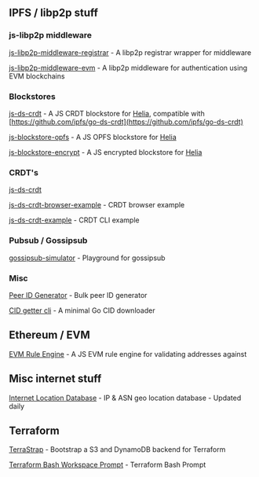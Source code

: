## IPFS / libp2p stuff

### js-libp2p middleware
[js-libp2p-middleware-registrar](https://github.com/dozyio/js-libp2p-middleware-registrar) - A libp2p registrar wrapper for middleware

[js-libp2p-middleware-evm](https://github.com/dozyio/js-libp2p-middleware-evm) - A libp2p middleware for authentication using EVM blockchains

### Blockstores

[js-ds-crdt](https://github.com/dozyio/js-ds-crdt) - A JS CRDT blockstore for [Helia](https://github.com/ipfs/helia), compatible with [https://github.com/ipfs/go-ds-crdt](https://github.com/ipfs/go-ds-crdt)

[js-blockstore-opfs](https://github.com/dozyio/js-blockstore-opfs) - A JS OPFS blockstore for [Helia](https://github.com/ipfs/helia)

[js-blockstore-encrypt](https://github.com/dozyio/js-blockstore-encrypt) - A JS encrypted blockstore for [Helia](https://github.com/ipfs/helia)

### CRDT's

[js-ds-crdt](https://github.com/dozyio/js-ds-crdt)

[js-ds-crdt-browser-example](https://github.com/dozyio/js-ds-crdt-browser-example) - CRDT browser example

[js-ds-crdt-example](https://github.com/dozyio/js-ds-crdt-example) - CRDT CLI example

### Pubsub / Gossipsub

[gossipsub-simulator](https://github.com/dozyio/gossipsub-simulator) - Playground for gossipsub

### Misc

[Peer ID Generator](https://github.com/dozyio/peer-id-generator) - Bulk peer ID generator

[CID getter cli](https://github.com/dozyio/cid-getter-cli) - A minimal Go CID downloader

## Ethereum / EVM

[EVM Rule Engine](https://github.com/dozyio/evm-rule-engine) - A JS EVM rule engine for validating addresses against


## Misc internet stuff

[Internet Location Database](https://github.com/dozyio/inet-location-db) - IP & ASN geo location database - Updated daily

## Terraform

[TerraStrap](https://github.com/dozyio/terrastrap) - Bootstrap a S3 and DynamoDB backend for Terraform

[Terraform Bash Workspace Prompt](https://github.com/dozyio/terraform-bash-workspace-prompt) - Terraform Bash Prompt
